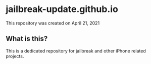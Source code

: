 # jailbreak-update.github.io
This repository was created on April 21, 2021

## What is this?
This is a dedicated repository for jailbreak and other iPhone related projects.
